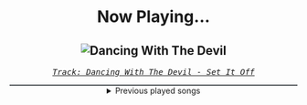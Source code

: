 <div align="center"> 
<h1>Now Playing...</h1>

![Dancing With The Devil](https://i.scdn.co/image/ab67616d00001e029ddcf67070c295e7d5f7ce69)
--
_<samp><a href="https://open.spotify.com/track/4t7M6wUfkNh5PXVgayPnZH">Track: Dancing With The Devil - Set It Off</a></samp>_

<div style="border: 1px #4B5054 solid"></div>
<details>
  <summary>
    Previous played songs
  </summary>
  <table>
    <thead>
      <tr>
        <th>
          Artist
        </th>
        <th>
          Song
        </th>
        <th>
          Link
        </th>
      </tr>
    </thead>
    <tbody>
      <tr><td>Set It Off</td><td>Dancing With The Devil</td><td><a href="https://open.spotify.com/track/4t7M6wUfkNh5PXVgayPnZH">https://open.spotify.com/track/4t7M6wUfkNh5PXVgayPnZH</a></td></tr><tr><td>Motionless In White</td><td>Hatefuck</td><td><a href="https://open.spotify.com/track/3a7OSqLr9kzIkOJvdyuZCN">https://open.spotify.com/track/3a7OSqLr9kzIkOJvdyuZCN</a></td></tr><tr><td>Hurricane</td><td>Hasta la Vista</td><td><a href="https://open.spotify.com/track/6QajQOil0F9RcOxiPQBY0M">https://open.spotify.com/track/6QajQOil0F9RcOxiPQBY0M</a></td></tr><tr><td>Avicii</td><td>Wake Me Up</td><td><a href="https://open.spotify.com/track/0nrRP2bk19rLc0orkWPQk2">https://open.spotify.com/track/0nrRP2bk19rLc0orkWPQk2</a></td></tr><tr><td>Elena Tsagrinou</td><td>El Diablo</td><td><a href="https://open.spotify.com/track/0DGduxy7YSuqXm272C2LM6">https://open.spotify.com/track/0DGduxy7YSuqXm272C2LM6</a></td></tr><tr><td>Ice Nine Kills</td><td>A Grave Mistake</td><td><a href="https://open.spotify.com/track/2mMNBgFRyEiRoGvrdoONeq">https://open.spotify.com/track/2mMNBgFRyEiRoGvrdoONeq</a></td></tr><tr><td>Tetrarch</td><td>Anything Like Myself</td><td><a href="https://open.spotify.com/track/7A8VQqrpJVld15zzPjV2vU">https://open.spotify.com/track/7A8VQqrpJVld15zzPjV2vU</a></td></tr><tr><td>Tetrarch</td><td>Erase</td><td><a href="https://open.spotify.com/track/6OPr8DdmdI1DMINnqD9Dut">https://open.spotify.com/track/6OPr8DdmdI1DMINnqD9Dut</a></td></tr><tr><td>Orbit Culture</td><td>Death Above Life</td><td><a href="https://open.spotify.com/track/4UAEU0YaHW4o6Dh5irv9Dv">https://open.spotify.com/track/4UAEU0YaHW4o6Dh5irv9Dv</a></td></tr><tr><td>Tetrarch</td><td>The Ugly Side of Me</td><td><a href="https://open.spotify.com/track/5lB3HjnPD2ynRnmzhEjnYC">https://open.spotify.com/track/5lB3HjnPD2ynRnmzhEjnYC</a></td></tr><tr><td>Orbit Culture</td><td>The Tales of War</td><td><a href="https://open.spotify.com/track/0P0EKVx2MvfRbljsuKPx1h">https://open.spotify.com/track/0P0EKVx2MvfRbljsuKPx1h</a></td></tr><tr><td>Orbit Culture</td><td>Death Above Life</td><td><a href="https://open.spotify.com/track/4UAEU0YaHW4o6Dh5irv9Dv">https://open.spotify.com/track/4UAEU0YaHW4o6Dh5irv9Dv</a></td></tr><tr><td>Orbit Culture</td><td>The Tales of War</td><td><a href="https://open.spotify.com/track/0P0EKVx2MvfRbljsuKPx1h">https://open.spotify.com/track/0P0EKVx2MvfRbljsuKPx1h</a></td></tr><tr><td>Orbit Culture</td><td>Death Above Life</td><td><a href="https://open.spotify.com/track/4UAEU0YaHW4o6Dh5irv9Dv">https://open.spotify.com/track/4UAEU0YaHW4o6Dh5irv9Dv</a></td></tr><tr><td>Orbit Culture</td><td>The Tales of War</td><td><a href="https://open.spotify.com/track/0P0EKVx2MvfRbljsuKPx1h">https://open.spotify.com/track/0P0EKVx2MvfRbljsuKPx1h</a></td></tr><tr><td>Orbit Culture</td><td>Death Above Life</td><td><a href="https://open.spotify.com/track/4UAEU0YaHW4o6Dh5irv9Dv">https://open.spotify.com/track/4UAEU0YaHW4o6Dh5irv9Dv</a></td></tr><tr><td>Orbit Culture</td><td>The Tales of War</td><td><a href="https://open.spotify.com/track/0P0EKVx2MvfRbljsuKPx1h">https://open.spotify.com/track/0P0EKVx2MvfRbljsuKPx1h</a></td></tr><tr><td>Orbit Culture</td><td>Death Above Life</td><td><a href="https://open.spotify.com/track/4UAEU0YaHW4o6Dh5irv9Dv">https://open.spotify.com/track/4UAEU0YaHW4o6Dh5irv9Dv</a></td></tr><tr><td>Orbit Culture</td><td>The Tales of War</td><td><a href="https://open.spotify.com/track/0P0EKVx2MvfRbljsuKPx1h">https://open.spotify.com/track/0P0EKVx2MvfRbljsuKPx1h</a></td></tr><tr><td>Orbit Culture</td><td>Death Above Life</td><td><a href="https://open.spotify.com/track/4UAEU0YaHW4o6Dh5irv9Dv">https://open.spotify.com/track/4UAEU0YaHW4o6Dh5irv9Dv</a></td></tr>
    </tbody>
  </table>
</details>

</div>
